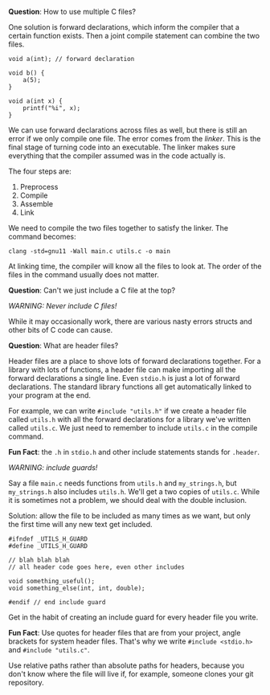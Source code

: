 **Question**: How to use multiple C files?

One solution is forward declarations, which inform the compiler that a certain function exists. Then a joint compile statement can combine the two files.

```
void a(int); // forward declaration

void b() {
    a(5);
}

void a(int x) {
    printf("%i", x);
}
```

We can use forward declarations across files as well, but there is still an error if we only compile one file. The error comes from the *linker*. This is the final stage of turning code into an executable. The linker makes sure everything that the compiler assumed was in the code actually is.

The four steps are:
1. Preprocess
2. Compile
3. Assemble
4. Link

We need to compile the two files together to satisfy the linker. The command becomes:

```
clang -std=gnu11 -Wall main.c utils.c -o main
```

At linking time, the compiler will know all the files to look at. The order of the files in the command usually does not matter.

**Question**: Can't we just include a C file at the top?

*WARNING: Never include C files!*

While it may occasionally work, there are various nasty errors structs and other bits of C code can cause.

**Question**: What are header files?

Header files are a place to shove lots of forward declarations together. For a library with lots of functions, a header file can make importing all the forward declarations a single line. Even `stdio.h` is just a lot of forward declarations. The standard library functions all get automatically linked to your program at the end.

For example, we can write `#include "utils.h"` if we create a header file called `utils.h` with all the forward declarations for a library we've written called `utils.c`. We just need to remember to include `utils.c` in the compile command.

**Fun Fact**: the `.h` in `stdio.h` and other include statements stands for `.header`.

*WARNING: include guards!*

Say a file `main.c` needs functions from `utils.h` and `my_strings.h`, but `my_strings.h` also includes `utils.h`. We'll get a two copies of `utils.c`. While it is sometimes not a problem, we should deal with the double inclusion.

Solution: allow the file to be included as many times as we want, but only the first time will any new text get included.

```
#ifndef _UTILS_H_GUARD
#define _UTILS_H_GUARD

// blah blah blah
// all header code goes here, even other includes

void something_useful();
void something_else(int, int, double);

#endif // end include guard
```

Get in the habit of creating an include guard for every header file you write.

**Fun Fact**: Use quotes for header files that are from your project, angle brackets for system header files. That's why we write `#include <stdio.h>` and `#include "utils.c"`.

Use relative paths rather than absolute paths for headers, because you don't know where the file will live if, for example, someone clones your git repository.
